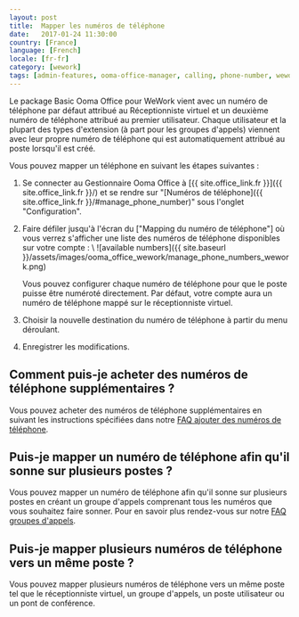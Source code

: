 ```yaml
---
layout: post
title:  Mapper les numéros de téléphone
date:   2017-01-24 11:30:00
country: [France]
language: [French]
locale: [fr-fr]
category: [wework]
tags: [admin-features, ooma-office-manager, calling, phone-number, wework]
---
```


Le package Basic Ooma Office pour WeWork vient avec un numéro de téléphone par défaut attribué au Réceptionniste virtuel et un deuxième numéro de téléphone attribué au premier utilisateur. Chaque utilisateur et la plupart des types d'extension (à part pour les groupes d'appels) viennent avec leur propre numéro de téléphone qui est automatiquement attribué au poste lorsqu'il est créé.

Vous pouvez mapper un téléphone en suivant les étapes suivantes :

1. Se connecter au Gestionnaire Ooma Office à  [{{ site.office_link.fr }}]({{ site.office_link.fr }}/) et se rendre sur "[Numéros de téléphone]({{ site.office_link.fr }}/#manage_phone_number)" sous l'onglet "Configuration".
2. Faire défiler jusqu'à l'écran du ["Mapping du numéro de téléphone"] où vous verrez s'afficher une liste des numéros de téléphone disponibles sur votre compte : \\
   ![available numbers]({{ site.baseurl }}/assets/images/ooma_office_wework/manage_phone_numbers_wework.png)

   Vous pouvez configurer chaque numéro de téléphone pour que le poste puisse être numéroté directement. Par défaut, votre compte aura un numéro de téléphone mappé sur le réceptionniste virtuel.
3. Choisir la nouvelle destination du numéro de téléphone à partir du menu déroulant.
4. Enregistrer les modifications.

## Comment puis-je acheter des numéros de téléphone supplémentaires ?

Vous pouvez acheter des numéros de téléphone supplémentaires en suivant les instructions spécifiées dans notre [FAQ ajouter des numéros de téléphone](/fr/fr//adding-additional-phone-numbers).

## Puis-je mapper un numéro de téléphone afin qu'il sonne sur plusieurs postes ?

Vous pouvez mapper un numéro de téléphone afin qu'il sonne sur plusieurs postes en créant un groupe d'appels comprenant tous les numéros que vous souhaitez faire sonner. Pour en savoir plus rendez-vous sur notre [FAQ groupes d'appels](/fr/fr//ring-groups).

## Puis-je mapper plusieurs numéros de téléphone vers un même poste ?

Vous pouvez mapper plusieurs numéros de téléphone vers un même poste tel que le réceptionniste virtuel, un groupe d'appels, un poste utilisateur ou un pont de conférence.